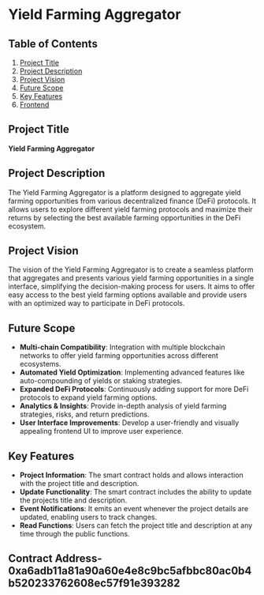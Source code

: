 # Yield Farming Aggregator

## Table of Contents
1. [Project Title](#project-title)
2. [Project Description](#project-description)
3. [Project Vision](#project-vision)
4. [Future Scope](#future-scope)
5. [Key Features](#key-features)
6. [Frontend](#frontend)

## Project Title
**Yield Farming Aggregator**

## Project Description
The Yield Farming Aggregator is a platform designed to aggregate yield farming opportunities from various decentralized finance (DeFi) protocols. It allows users to explore different yield farming protocols and maximize their returns by selecting the best available farming opportunities in the DeFi ecosystem.

## Project Vision
The vision of the Yield Farming Aggregator is to create a seamless platform that aggregates and presents various yield farming opportunities in a single interface, simplifying the decision-making process for users. It aims to offer easy access to the best yield farming options available and provide users with an optimized way to participate in DeFi protocols.

## Future Scope
- **Multi-chain Compatibility**: Integration with multiple blockchain networks to offer yield farming opportunities across different ecosystems.
- **Automated Yield Optimization**: Implementing advanced features like auto-compounding of yields or staking strategies.
- **Expanded DeFi Protocols**: Continuously adding support for more DeFi protocols to expand yield farming options.
- **Analytics & Insights**: Provide in-depth analysis of yield farming strategies, risks, and return predictions.
- **User Interface Improvements**: Develop a user-friendly and visually appealing frontend UI to improve user experience.

## Key Features
- **Project Information**: The smart contract holds and allows interaction with the project title and description.
- **Update Functionality**: The smart contract includes the ability to update the projects title and description.
- **Event Notifications**: It emits an event whenever the project details are updated, enabling users to track changes.
- **Read Functions**: Users can fetch the project title and description at any time through the public functions.


## Contract Address- 0xa6adb11a81a90a60e4e8c9bc5afbbc80ac0b4b520233762608ec57f91e393282
